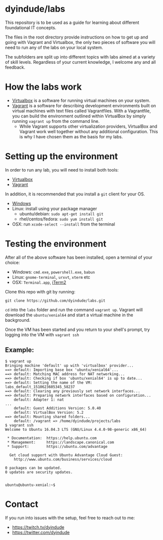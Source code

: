 # dyindude/labs
This repository is to be used as a guide for learning about different foundational IT concepts.

The files in the root directory provide instructions on how to get up and going with Vagrant and Virtualbox, the only two pieces of software you will need to run any of the labs on your local system.

The subfolders are split up into different topics with labs aimed at a variety of skill levels. Regardless of your current knowledge, I welcome any and all feedback.

# How the labs work
- [Virtualbox](https://www.virtualbox.org/) is a software for running virtual machines on your system.
- [Vagrant](https://www.vagrantup.com/) is a software for describing development environments built on virtual machines with text files called Vagrantfiles. With a Vagrantfile, you can build the environment outlined within VirtualBox by simply running `vagrant up` from the command line.
  - While Vagrant supports other virtualization providers, VirtualBox and Vagrant work well together without any additional configuration. This is why I have chosen them as the basis for my labs.

# Setting up the environment
In order to run any lab, you will need to install both tools:
- [Virtualbox](https://www.virtualbox.org/)
- [Vagrant](https://www.vagrantup.com/)

In addition, it is recommended that you install a `git` client for your OS.
- [Windows](https://git-scm.com/download/win)
- Linux: install using your package manager
  - ubuntu/debian: `sudo apt-get install git`
  - rhel/centos/fedora: `sudo yum install git`
- OSX: run `xcode-select --install` from the terminal

# Testing the environment
After all of the above software has been installed, open a terminal of your choice:
- Windows: `cmd.exe`, `powershell.exe`, `babun`
- Linux: `gnome-terminal`, `urxvt`, `xterm` etc
- OSX: `Terminal.app`, [iTerm2](https://github.com/gnachman/iTerm2)

Clone this repo with git by running:

`git clone https://github.com/dyindude/labs.git`

`cd` into the `labs` folder and run the command `vagrant up`. Vagrant will download the `ubuntu/xenial64` and start a virtual machine in the background.

Once the VM has been started and you return to your shell's prompt, try logging into the VM with `vagrant ssh`

## Example:
```
$ vagrant up
Bringing machine 'default' up with 'virtualbox' provider...
==> default: Importing base box 'ubuntu/xenial64'...
==> default: Matching MAC address for NAT networking...
==> default: Checking if box 'ubuntu/xenial64' is up to date...
==> default: Setting the name of the VM: labs_default_1510623605345_58237
==> default: Clearing any previously set network interfaces...
==> default: Preparing network interfaces based on configuration...
    default: Adapter 1: nat
...
    default: Guest Additions Version: 5.0.40
    default: VirtualBox Version: 5.2
==> default: Mounting shared folders...
    default: /vagrant => /home/dyindude/projects/labs
$ vagrant ssh
Welcome to Ubuntu 16.04.3 LTS (GNU/Linux 4.4.0-98-generic x86_64)

 * Documentation:  https://help.ubuntu.com
 * Management:     https://landscape.canonical.com
 * Support:        https://ubuntu.com/advantage

  Get cloud support with Ubuntu Advantage Cloud Guest:
    http://www.ubuntu.com/business/services/cloud

0 packages can be updated.
0 updates are security updates.


ubuntu@ubuntu-xenial:~$ 
```

# Contact
If you run into issues with the setup, feel free to reach out to me:

- https://twitch.tv/dyindude
- https://twitter.com/dyindude


